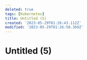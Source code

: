 ```yaml
---
deleted: true
tags: [Kubernetes]
title: Untitled (5)
created: '2023-05-29T01:26:43.112Z'
modified: '2023-05-29T01:26:50.369Z'
---
```


# Untitled (5)
